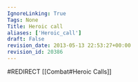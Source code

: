 ```yaml
---
IgnoreLinking: True
Tags: None
Title: Heroic call
aliases: ['Heroic_call']
draft: False
revision_date: 2013-05-13 22:53:27+00:00
revision_id: 20386
---
```


#REDIRECT [[Combat#Heroic Calls]]